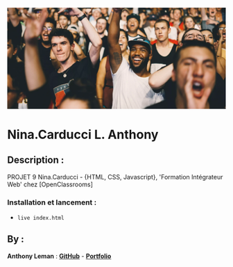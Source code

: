 ![Nina.Carducci](/assets/images/slider/nicholas-green-concert.webp)

# Nina.Carducci L. Anthony

## Description :

PROJET 9 Nina.Carducci - {HTML, CSS, Javascript}, 'Formation Intégrateur Web' chez [OpenClassrooms]

### Installation et lancement :

-   `live index.html`
   
## By :

**Anthony Leman** : [**GitHub**](https://github.com/LmAnthony) - [**Portfolio**]( https://lmanthony.github.io/Portfolio-LmAnthony/ )

